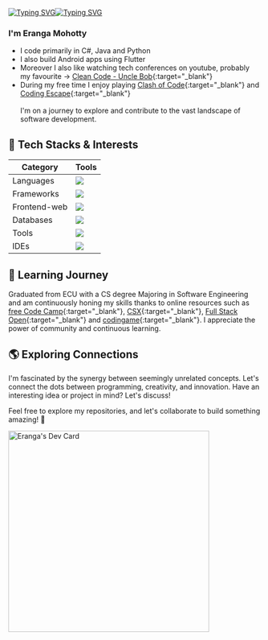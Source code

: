 [![Typing SVG](https://readme-typing-svg.herokuapp.com?font=Fira+Code&size=32&duration=1500&pause=2000&color=247FA7&background=A0A0A000&random=false&width=458&height=56&lines=%22Hello+World!%F0%9F%91%8B%22)](#gh-light-mode-only)[![Typing SVG](https://readme-typing-svg.herokuapp.com?font=Fira+Code&size=32&duration=1500&pause=2000&color=37C2FF&background=A0A0A000&random=false&width=458&height=56&lines=%22Hello+World!%F0%9F%91%8B%22)](#gh-dark-mode-only)


### I'm Eranga Mohotty

 - I code primarily in C#, Java and Python
 - I also build Android apps using Flutter
 - Moreover I also like watching tech conferences on youtube, probably my favourite -> [Clean Code - Uncle Bob](https://www.youtube.com/playlist?list=PLmmYSbUCWJ4x1GO839azG_BBw8rkh-zOj){:target="_blank"}
 - During my free time I enjoy playing [Clash of Code](https://www.codingame.com/multiplayer/clashofcode){:target="_blank"} and [Coding Escape](https://www.codingame.com/cooperate){:target="_blank"} 
<br><br>I'm on a journey to explore and contribute to the vast landscape of software development.

## 🚀 Tech Stacks & Interests
<div>

| Category | Tools |
| -------- | -------- |
|Languages|<img src="https://skillicons.dev/icons?i=py,java,cs,cpp,php" />|
|Frameworks|<img src="https://skillicons.dev/icons?i=flutter,spring,dotnet,react,angular" />|
|Frontend-web|<img src="https://skillicons.dev/icons?i=html,css,js,jquery,bootstrap" />|
|Databases|<img src="https://skillicons.dev/icons?i=mysql,postgres,firebase,sqlite,dynamodb" />|
|Tools|<img src="https://skillicons.dev/icons?i=git,github,postman,docker,aws" />|
|IDEs|<img src="https://skillicons.dev/icons?i=vscode,idea,visualstudio,androidstudio,powershell" />|
</div>

## 🌱 Learning Journey

Graduated from ECU with a CS degree Majoring in Software Engineering and am continuously honing my skills thanks to online resources such as [free Code Camp](https://www.freecodecamp.org/){:target="_blank"}, [CSX](https://csx.codesmith.io/){:target="_blank"}, [Full Stack Open](https://fullstackopen.com/en/){:target="_blank"} and [codingame](https://www.codingame.com){:target="_blank"}. I appreciate the power of community and continuous learning.

## 🌎 Exploring Connections

I'm fascinated by the synergy between seemingly unrelated concepts. Let's connect the dots between programming, creativity, and innovation. Have an interesting idea or project in mind? Let's discuss!

Feel free to explore my repositories, and let's collaborate to build something amazing! 🚀


<a href="https://app.daily.dev/eranga"><img src="https://api.daily.dev/devcards/80f136152df7466d81bfc8083c2adc89.png?r=q47" width="400" alt="Eranga's Dev Card"/></a>

